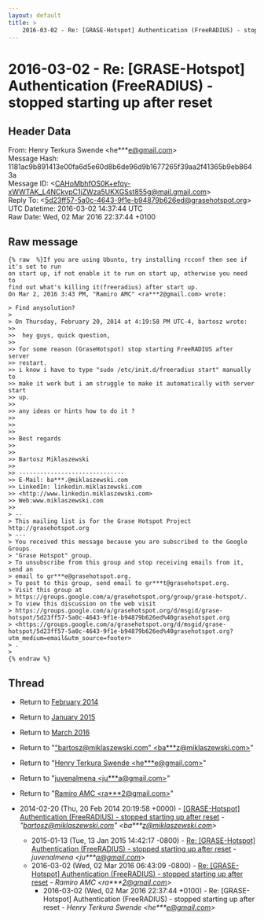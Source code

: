 ```yaml
---
layout: default
title: >
    2016-03-02 - Re: [GRASE-Hotspot] Authentication (FreeRADIUS) - stopped starting up after reset
---
```


# 2016-03-02 - Re: [GRASE-Hotspot] Authentication (FreeRADIUS) - stopped starting up after reset

## Header Data

From: Henry Terkura Swende \<he***e@gmail.com\><br>
Message Hash: 1181ac9b891413e00fa6d5e60d8b6de96d9b1677265f39aa2f41365b9eb8643a<br>
Message ID: \<CAHoMbhfOS0K+efqy-xWWTAK_L4NCkvpC1jZWza5UKXGSst855g@mail.gmail.com\><br>
Reply To: \<5d23ff57-5a0c-4643-9f1e-b94879b626ed@grasehotspot.org\><br>
UTC Datetime: 2016-03-02 14:37:44 UTC<br>
Raw Date: Wed, 02 Mar 2016 22:37:44 +0100<br>

## Raw message

```
{% raw  %}If you are using Ubuntu, try installing rcconf then see if it's set to run
on start up, if not enable it to run on start up, otherwise you need to
find out what's killing it(freeradius) after start up.
On Mar 2, 2016 3:43 PM, "Ramiro AMC" <ra***2@gmail.com> wrote:

> Find anysolution?
>
> On Thursday, February 20, 2014 at 4:19:58 PM UTC-4, bartosz wrote:
>>
>>  hey guys, quick question,
>>
>> for some reason (GraseHotspot) stop starting FreeRADIUS after server
>> restart.
>> i know i have to type "sudo /etc/init.d/freeradius start" manually to
>> make it work but i am struggle to make it automatically with server start
>> up.
>>
>> any ideas or hints how to do it ?
>>
>>
>>
>> Best regards
>>
>>
>> Bartosz Miklaszewski
>>
>> ------------------------------
>> E-Mail: ba***.@miklaszewski.com
>> LinkedIn: linkedin.miklaszewski.com
>> <http://www.linkedin.miklaszewski.com>
>> Web:www.miklaszewski.com
>>
> --
> This mailing list is for the Grase Hotspot Project http://grasehotspot.org
> ---
> You received this message because you are subscribed to the Google Groups
> "Grase Hotspot" group.
> To unsubscribe from this group and stop receiving emails from it, send an
> email to gr***e@grasehotspot.org.
> To post to this group, send email to gr***t@grasehotspot.org.
> Visit this group at
> https://groups.google.com/a/grasehotspot.org/group/grase-hotspot/.
> To view this discussion on the web visit
> https://groups.google.com/a/grasehotspot.org/d/msgid/grase-hotspot/5d23ff57-5a0c-4643-9f1e-b94879b626ed%40grasehotspot.org
> <https://groups.google.com/a/grasehotspot.org/d/msgid/grase-hotspot/5d23ff57-5a0c-4643-9f1e-b94879b626ed%40grasehotspot.org?utm_medium=email&utm_source=footer>
> .
>
{% endraw %}
```

## Thread

+ Return to [February 2014](/archive/2014/02)
+ Return to [January 2015](/archive/2015/01)
+ Return to [March 2016](/archive/2016/03)

+ Return to "["bartosz@miklaszewski.com" <ba***z<span>@</span>miklaszewski.com>](/authors/ba___z_at_miklaszewski_com)"
+ Return to "[Henry Terkura Swende <he***e<span>@</span>gmail.com>](/authors/he___e_at_gmail_com)"
+ Return to "[juvenalmena <ju***a<span>@</span>gmail.com>](/authors/ju___a_at_gmail_com)"
+ Return to "[Ramiro AMC <ra***2<span>@</span>gmail.com>](/authors/ra___2_at_gmail_com)"

+ 2014-02-20 (Thu, 20 Feb 2014 20:19:58 +0000) - [[GRASE-Hotspot] Authentication (FreeRADIUS) - stopped starting up	after reset](/archive/2014/02/871880468298f41b5103b370c2d072f1ca6ae575be2bf79df97394a00b4f066f) - _"bartosz@miklaszewski.com" \<ba***z@miklaszewski.com\>_
  + 2015-01-13 (Tue, 13 Jan 2015 14:42:17 -0800) - [Re: [GRASE-Hotspot] Authentication (FreeRADIUS) - stopped starting up after reset](/archive/2015/01/26113496184e26827955c0c24ec1edf751a61c58497554b612c074b03162df6b) - _juvenalmena \<ju***a@gmail.com\>_
  + 2016-03-02 (Wed, 02 Mar 2016 06:43:09 -0800) - [Re: [GRASE-Hotspot] Authentication (FreeRADIUS) - stopped starting up after reset](/archive/2016/03/728cae453684f4fbbb1cb77da8e9c0d70655c54f323aabc0525412d0366b926f) - _Ramiro AMC \<ra***2@gmail.com\>_
    + 2016-03-02 (Wed, 02 Mar 2016 22:37:44 +0100) - Re: [GRASE-Hotspot] Authentication (FreeRADIUS) - stopped starting up after reset - _Henry Terkura Swende \<he***e@gmail.com\>_

